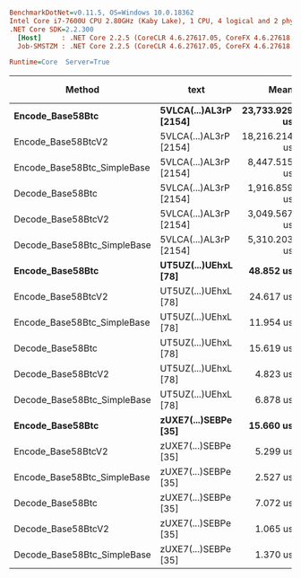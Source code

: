 ``` ini

BenchmarkDotNet=v0.11.5, OS=Windows 10.0.18362
Intel Core i7-7600U CPU 2.80GHz (Kaby Lake), 1 CPU, 4 logical and 2 physical cores
.NET Core SDK=2.2.300
  [Host]     : .NET Core 2.2.5 (CoreCLR 4.6.27617.05, CoreFX 4.6.27618.01), 64bit RyuJIT
  Job-SMSTZM : .NET Core 2.2.5 (CoreCLR 4.6.27617.05, CoreFX 4.6.27618.01), 64bit RyuJIT

Runtime=Core  Server=True  

```
|                      Method |                   text |          Mean |       Error |        StdDev |        Median | Rank |    Gen 0 | Gen 1 | Gen 2 |  Allocated |
|---------------------------- |----------------------- |--------------:|------------:|--------------:|--------------:|-----:|---------:|------:|------:|-----------:|
|            **Encode_Base58Btc** | **5VLCA(...)AL3rP [2154]** | **23,733.929 us** | **932.0684 us** | **2,748.2246 us** | **22,874.845 us** |   **17** | **656.2500** |     **-** |     **-** | **16073896 B** |
|          Encode_Base58BtcV2 | 5VLCA(...)AL3rP [2154] | 18,216.214 us | 311.0522 us |   259.7427 us | 18,212.975 us |   16 |        - |     - |     - |    14120 B |
| Encode_Base58Btc_SimpleBase | 5VLCA(...)AL3rP [2154] |  8,447.515 us | 172.7508 us |   212.1535 us |  8,396.938 us |   15 |        - |     - |     - |    11096 B |
|            Decode_Base58Btc | 5VLCA(...)AL3rP [2154] |  1,916.859 us |  36.6521 us |    32.4912 us |  1,920.711 us |   12 | 298.8281 |     - |     - |  7058304 B |
|          Decode_Base58BtcV2 | 5VLCA(...)AL3rP [2154] |  3,049.567 us |  62.0859 us |   161.3696 us |  2,994.773 us |   13 |        - |     - |     - |     1608 B |
| Decode_Base58Btc_SimpleBase | 5VLCA(...)AL3rP [2154] |  5,310.203 us | 101.9358 us |    95.3508 us |  5,314.767 us |   14 |        - |     - |     - |     3216 B |
|            **Encode_Base58Btc** |   **UT5UZ(...)UEhxL [78]** |     **48.852 us** |   **0.7457 us** |     **0.6227 us** |     **48.903 us** |   **11** |   **1.5259** |     **-** |     **-** |    **36920 B** |
|          Encode_Base58BtcV2 |   UT5UZ(...)UEhxL [78] |     24.617 us |   0.5840 us |     0.5177 us |     24.517 us |   10 |        - |     - |     - |      632 B |
| Encode_Base58Btc_SimpleBase |   UT5UZ(...)UEhxL [78] |     11.954 us |   0.1083 us |     0.0960 us |     11.962 us |    8 |   0.0153 |     - |     - |      480 B |
|            Decode_Base58Btc |   UT5UZ(...)UEhxL [78] |     15.619 us |   0.4775 us |     0.6694 us |     15.390 us |    9 |   0.7629 |     - |     - |    18928 B |
|          Decode_Base58BtcV2 |   UT5UZ(...)UEhxL [78] |      4.823 us |   0.0751 us |     0.0665 us |      4.804 us |    4 |        - |     - |     - |       88 B |
| Decode_Base58Btc_SimpleBase |   UT5UZ(...)UEhxL [78] |      6.878 us |   0.1288 us |     0.1265 us |      6.864 us |    6 |        - |     - |     - |      176 B |
|            **Encode_Base58Btc** |   **zUXE7(...)SEBPe [35]** |     **15.660 us** |   **0.2369 us** |     **0.1850 us** |     **15.641 us** |    **9** |   **0.4883** |     **-** |     **-** |    **11536 B** |
|          Encode_Base58BtcV2 |   zUXE7(...)SEBPe [35] |      5.299 us |   0.1131 us |     0.1548 us |      5.278 us |    5 |   0.0153 |     - |     - |      368 B |
| Encode_Base58Btc_SimpleBase |   zUXE7(...)SEBPe [35] |      2.527 us |   0.0340 us |     0.0266 us |      2.529 us |    3 |   0.0076 |     - |     - |      272 B |
|            Decode_Base58Btc |   zUXE7(...)SEBPe [35] |      7.072 us |   0.1407 us |     0.1316 us |      7.024 us |    7 |   0.2747 |     - |     - |     6520 B |
|          Decode_Base58BtcV2 |   zUXE7(...)SEBPe [35] |      1.065 us |   0.0225 us |     0.0536 us |      1.055 us |    1 |   0.0019 |     - |     - |       56 B |
| Decode_Base58Btc_SimpleBase |   zUXE7(...)SEBPe [35] |      1.370 us |   0.0205 us |     0.0181 us |      1.378 us |    2 |   0.0038 |     - |     - |      112 B |
